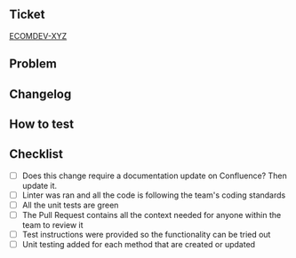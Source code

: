 ## Ticket

[ECOMDEV-XYZ](https://jira.tennis-point.de:8085/browse/ECOMDEV-XYZ)

## Problem

<!--
Please include relevant motivation and context.
Why are we adding this code? What is the problem we are solving?
-->

## Changelog

<!--
Give a brief explanation of the changes you did in this PR.
What changes were made to solve the issue (infrastructure, new patters, etc.)
-->

## How to test

<!--
Clear instructions of how to test this ticket. Please also list any relevant details for your test configuration
Where might the user or developer see the solution surfaced?
-->

## Checklist

- [ ] Does this change require a documentation update on Confluence? Then update it.
- [ ] Linter was ran and all the code is following the team's coding standards
- [ ] All the unit tests are green
- [ ] The Pull Request contains all the context needed for anyone within the team to review it
- [ ] Test instructions were provided so the functionality can be tried out
- [ ] Unit testing added for each method that are created or updated
